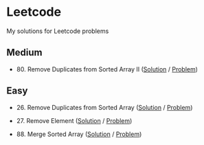 # Leetcode
My solutions for Leetcode problems

## Medium

- 80\. Remove Duplicates from Sorted Array II ([Solution](medium/80_remove_duplicates_from_sorted_array_ii.ts) / [Problem](https://leetcode.com/problems/remove-duplicates-from-sorted-array-ii/))

## Easy

<!-- -  ([Solution]() / [Problem]()) -->
- 26\. Remove Duplicates from Sorted Array ([Solution](easy/26_remove_duplicates_from_sorted_array.ts) / [Problem](https://leetcode.com/problems/remove-duplicates-from-sorted-array/))

- 27\. Remove Element ([Solution](easy/27_remove_element.ts) / [Problem](https://leetcode.com/problems/remove-element/))

- 88\. Merge Sorted Array ([Solution](easy/88_merge_sorted_array.ts) / [Problem](https://leetcode.com/problems/merge-sorted-array))

